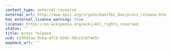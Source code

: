 ```yaml
---
content_type: external-resource
external_url: http://www.epic.org/crypto/ban/fbi_dox/press_release.html
has_external_license_warning: true
license: https://en.wikipedia.org/wiki/All_rights_reserved
status: ''
title: press release
uid: b295d1ae-9cba-4fcb-b59c-58cc5c6f4e5c
wayback_url: ''
---
```

